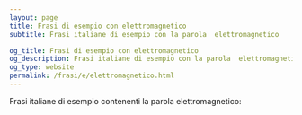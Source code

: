 ```yaml
---
layout: page
title: Frasi di esempio con elettromagnetico 
subtitle: Frasi italiane di esempio con la parola  elettromagnetico

og_title: Frasi di esempio con elettromagnetico 
og_description: Frasi italiane di esempio con la parola  elettromagnetico
og_type: website
permalink: /frasi/e/elettromagnetico.html
---
```


Frasi italiane di esempio contenenti la parola elettromagnetico:


